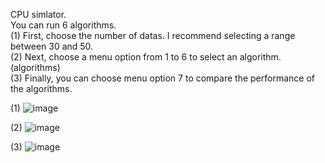 CPU simlator.<br>
You can run 6 algorithms.<br>
(1) First, choose the number of datas. I recommend selecting a range between 30 and 50.<br>
(2) Next, choose a menu option from 1 to 6 to select an algorithm. (algorithms)<br>
(3) Finally, you can choose menu option 7 to compare the performance of the algorithms.


(1)
![image](https://github.com/HyunMooKim/Opeartion_System/assets/100335266/7b9dfc63-2d82-4b93-9f2f-11a024036d38)

(2)
![image](https://github.com/HyunMooKim/Opeartion_System/assets/100335266/1dd8c913-6013-4719-bd8a-a22d8552620c)

(3)
![image](https://github.com/HyunMooKim/Opeartion_System/assets/100335266/de2badb4-833a-43f6-b5f5-de7f116f51bc)

